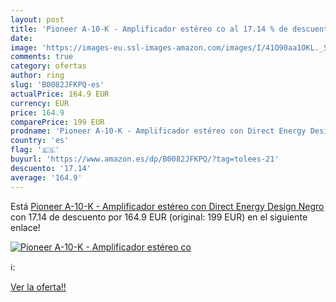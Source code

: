 ```yaml
---
layout: post
title: 'Pioneer A-10-K - Amplificador estéreo co al 17.14 % de descuento'
date: 
image: 'https://images-eu.ssl-images-amazon.com/images/I/41O90aa1OKL._SL200_.jpg'
comments: true
category: ofertas
author: ring
slug: 'B0082JFKPQ-es'
actualPrice: 164.9 EUR
currency: EUR
price: 164.9
comparePrice: 199 EUR
prodname: 'Pioneer A-10-K - Amplificador estéreo con Direct Energy Design  Negro'
country: 'es'
flag: '🇪🇸'
buyurl: 'https://www.amazon.es/dp/B0082JFKPQ/?tag=tolees-21'
descuento: '17.14'
average: '164.9'
---
```


Está [Pioneer A-10-K - Amplificador estéreo con Direct Energy Design  Negro](https://www.amazon.es/dp/B0082JFKPQ/?tag=tolees-21) con 17.14 de descuento por 164.9 EUR (original: 199 EUR) en el siguiente enlace!

[![Pioneer A-10-K - Amplificador estéreo co](https://images-eu.ssl-images-amazon.com/images/I/41O90aa1OKL._SL200_.jpg)](https://www.amazon.es/dp/B0082JFKPQ/?tag=tolees-21)

ℹ️:


[Ver la oferta!!](https://www.amazon.es/dp/B0082JFKPQ/?tag=tolees-21)
